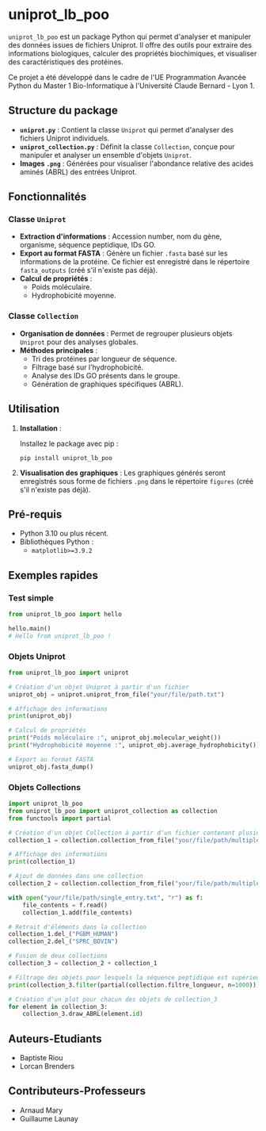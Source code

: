 
# uniprot_lb_poo

`uniprot_lb_poo` est un package Python qui permet d'analyser et manipuler des données issues de fichiers Uniprot. Il offre des outils pour extraire des informations biologiques, calculer des propriétés biochimiques, et visualiser des caractéristiques des protéines.

Ce projet a été développé dans le cadre de l'UE Programmation Avancée Python du Master 1 Bio-Informatique à l'Université Claude Bernard - Lyon 1.

## Structure du package

- **`uniprot.py`** : Contient la classe `Uniprot` qui permet d'analyser des fichiers Uniprot individuels.
- **`uniprot_collection.py`** : Définit la classe `Collection`, conçue pour manipuler et analyser un ensemble d'objets `Uniprot`.
- **Images `.png`** : Générées pour visualiser l'abondance relative des acides aminés (ABRL) des entrées Uniprot.

## Fonctionnalités

### Classe `Uniprot`
- **Extraction d'informations** : Accession number, nom du gène, organisme, séquence peptidique, IDs GO.
- **Export au format FASTA** : Génère un fichier `.fasta` basé sur les informations de la protéine. Ce fichier est enregistré dans le répertoire `fasta_outputs` (créé s'il n'existe pas déjà).
- **Calcul de propriétés** :
  - Poids moléculaire.
  - Hydrophobicité moyenne.

### Classe `Collection`
- **Organisation de données** : Permet de regrouper plusieurs objets `Uniprot` pour des analyses globales.
- **Méthodes principales** :
  - Tri des protéines par longueur de séquence.
  - Filtrage basé sur l'hydrophobicité.
  - Analyse des IDs GO présents dans le groupe.
  - Génération de graphiques spécifiques (ABRL).

## Utilisation

1. **Installation** :

   Installez le package avec pip :
   ```
   pip install uniprot_lb_poo
   ```

2. **Visualisation des graphiques** :
   Les graphiques générés seront enregistrés sous forme de fichiers `.png` dans le répertoire `figures` (créé s'il n'existe pas déjà).

## Pré-requis

- Python 3.10 ou plus récent.
- Bibliothèques Python :
  - `matplotlib>=3.9.2`

## Exemples rapides

### Test simple
```python
from uniprot_lb_poo import hello

hello.main()
# Hello from uniprot_lb_poo !

```

### Objets Uniprot
```python
from uniprot_lb_poo import uniprot

# Création d'un objet Uniprot à partir d'un fichier
uniprot_obj = uniprot.uniprot_from_file("your/file/path.txt")

# Affichage des informations
print(uniprot_obj)

# Calcul de propriétés
print("Poids moléculaire :", uniprot_obj.molecular_weight())
print("Hydrophobicité moyenne :", uniprot_obj.average_hydrophobicity())

# Export au format FASTA
uniprot_obj.fasta_dump()
```

### Objets Collections
```python
import uniprot_lb_poo
from uniprot_lb_poo import uniprot_collection as collection
from functools import partial

# Création d'un objet Collection à partir d'un fichier contenant plusieurs entrées.
collection_1 = collection.collection_from_file("your/file/path/multiple_entries.txt")

# Affichage des informations
print(collection_1)

# Ajout de données dans une collection
collection_2 = collection.collection_from_file("your/file/path/multiple_entries.txt")

with open("your/file/path/single_entry.txt", "r") as f:
    file_contents = f.read()
    collection_1.add(file_contents)

# Retrait d'éléments dans la collection
collection_1.del_("PGBM_HUMAN")
collection_2.del_("SPRC_BOVIN")

# Fusion de deux collections
collection_3 = collection_2 + collection_1

# Filtrage des objets pour lesquels la séquence peptidique est supérieure à 1000 acides aminés:
print(collection_3.filter(partial(collection.filtre_longueur, n=1000)))

# Création d'un plot pour chacun des objets de collection_3
for element in collection_3:
    collection_3.draw_ABRL(element.id)
```

## Auteurs-Etudiants

- Baptiste Riou
- Lorcan Brenders

## Contributeurs-Professeurs

- Arnaud Mary
- Guillaume Launay

